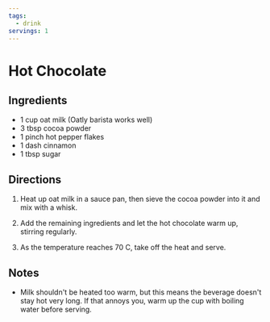 ```yaml
---
tags:
  - drink
servings: 1
---
```


# Hot Chocolate

## Ingredients

- 1 cup oat milk (Oatly barista works well)
- 3 tbsp cocoa powder
- 1 pinch hot pepper flakes
- 1 dash cinnamon
- 1 tbsp sugar

## Directions

1. Heat up oat milk in a sauce pan, then sieve the cocoa powder into it and mix with a whisk.

2. Add the remaining ingredients and let the hot chocolate warm up, stirring regularly.

3. As the temperature reaches 70 C, take off the heat and serve.

## Notes

- Milk shouldn't be heated too warm, but this means the beverage doesn't stay hot very long. If that annoys you, warm up the cup with boiling water before serving.
